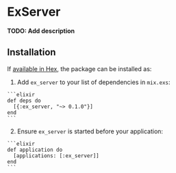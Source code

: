 # ExServer

**TODO: Add description**

## Installation

If [available in Hex](https://hex.pm/docs/publish), the package can be installed as:

  1. Add `ex_server` to your list of dependencies in `mix.exs`:

    ```elixir
    def deps do
      [{:ex_server, "~> 0.1.0"}]
    end
    ```

  2. Ensure `ex_server` is started before your application:

    ```elixir
    def application do
      [applications: [:ex_server]]
    end
    ```

